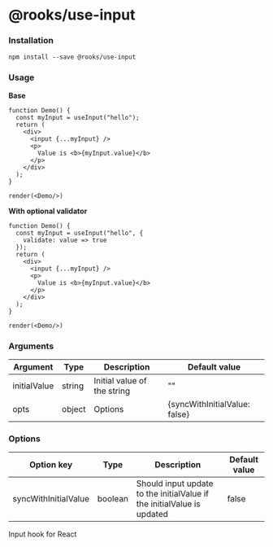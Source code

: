# @rooks/use-input

### Installation

```
npm install --save @rooks/use-input
```

### Usage

**Base**

```react
function Demo() {
  const myInput = useInput("hello");
  return (
    <div>
      <input {...myInput} />
      <p>
        Value is <b>{myInput.value}</b>
      </p>
    </div>
  );
}

render(<Demo/>)
```

**With optional validator**

```react
function Demo() {
  const myInput = useInput("hello", {
    validate: value => true
  });
  return (
    <div>
      <input {...myInput} />
      <p>
        Value is <b>{myInput.value}</b>
      </p>
    </div>
  );
}

render(<Demo/>)
```

### Arguments

| Argument     | Type   | Description                 | Default value                 |
| ------------ | ------ | --------------------------- | ----------------------------- |
| initialValue | string | Initial value of the string | ""                            |
| opts         | object | Options                     | {syncWithInitialValue: false} |


### Options

| Option key           | Type    | Description                                                            | Default value |
| -------------------- | ------- | ---------------------------------------------------------------------- | ------------- |
| syncWithInitialValue | boolean | Should input update to the initialValue if the initialValue is updated | false         |


Input hook for React
